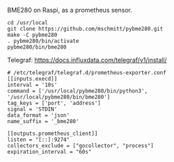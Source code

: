 BME280 on Raspi, as a prometheus sensor.

```
cd /usr/local
git clone https://github.com/mschmitt/pybme280.git
make -C pybme280
. pybme280/bin/activate
pybme280/bin/bme280
```

Telegraf: https://docs.influxdata.com/telegraf/v1/install/

```
# /etc/telegraf/telegraf.d/prometheus-exporter.conf
[[inputs.execd]]
interval = '10s'
command = ['/usr/local/pybme280/bin/python3', '/usr/local/pybme280/bin/bme280']
tag_keys = ['port', 'address']
signal = 'STDIN'
data_format = 'json'
name_suffix = '_bme280'

[[outputs.prometheus_client]]
listen = "[::]:9274"
collectors_exclude = ["gocollector", "process"]
expiration_interval = "60s"
```
